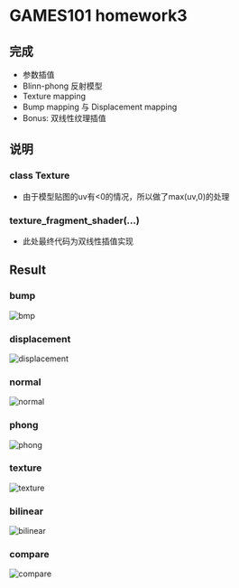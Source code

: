 # GAMES101 homework3

## 完成
- 参数插值
- Blinn-phong 反射模型
-  Texture mapping
- Bump mapping 与 Displacement mapping
- Bonus: 双线性纹理插值

## 说明

### class Texture
- 由于模型贴图的uv有<0的情况，所以做了max(uv,0)的处理
### texture_fragment_shader(...)
- 此处最终代码为双线性插值实现

## Result

### bump
![bmp](./images/spot_bump.png)

### displacement
![displacement](./images/spot_displacement.png)

### normal
![normal](./images/spot_normal.png)

### phong
![phong](./images/spot_phong.png)

### texture
![texture](./images/spot_texture.png)

### bilinear
![bilinear](./images/spot_texture_bilinear.png)

### compare
![compare](./images/bilinear_compare.png)